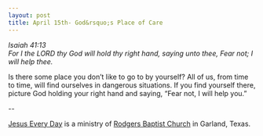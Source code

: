 ```yaml
---
layout: post
title: April 15th- God&rsquo;s Place of Care
---
```


_Isaiah 41:13  
For I the LORD thy God will hold thy right hand, saying unto thee,
Fear not; I will help thee._

Is there some place you don&rsquo;t like to go to by yourself? All
of us, from time to time, will find ourselves in dangerous
situations. If you find yourself there, picture God holding your
right hand and saying, &ldquo;Fear not, I will help you.&rdquo;

 --

<a href=http://jesuseveryday.net>Jesus Every Day</a> is a ministry of <a href=http://rodgersbaptist.net>Rodgers Baptist Church</a> in Garland, Texas.
